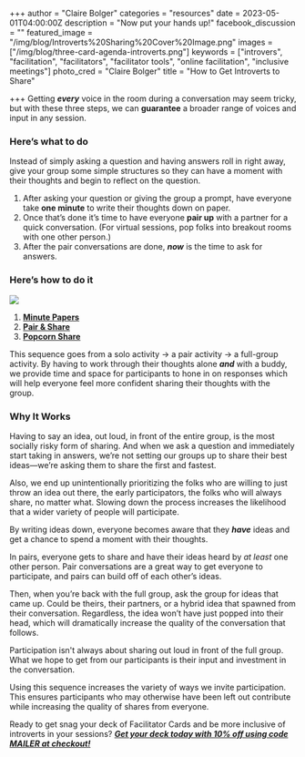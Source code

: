 +++ author = "Claire Bolger"
categories = "resources"
date = 2023-05-01T04:00:00Z
description = "Now put your hands up!"
facebook_discussion = ""
featured_image = "/img/blog/Introverts%20Sharing%20Cover%20Image.png"
images = ["/img/blog/three-card-agenda-introverts.png"]
keywords = ["introvers", "facilitation", "facilitators", "facilitator tools", "online facilitation", "inclusive meetings"]
photo_cred = "Claire Bolger"
title = "How to Get Introverts to Share" 

+++ Getting ***every*** voice in the room during a conversation may seem tricky, but with these three steps, we can **guarantee** a broader range of voices and input in any session.

### **Here’s what to do**

Instead of simply asking a question and having answers roll in right away, give your group some simple structures so they can have a moment with their thoughts and begin to reflect on the question.

1. After asking your question or giving the group a prompt, have everyone take **one minute** to write their thoughts down on paper.
2. Once that’s done it’s time to have everyone **pair up** with a partner for a quick conversation. (For virtual sessions, pop folks into breakout rooms with one other person.)
3. After the pair conversations are done, ***now*** is the time to ask for answers.

### **Here’s how to do it**

![](/img/blog/three-card-agenda-introverts.png)

1. **[Minute Papers](https://click.convertkit-mail2.com/r8ukrwvre5foh207qn5u2/3ohphdu7ov9wg2cr/aHR0cHM6Ly93d3cuZmFjaWxpdGF0b3IuY2FyZHMvY2FyZHMvbWludXRlLXBhcGVycy8=)**
2. **[Pair & Share](https://click.convertkit-mail2.com/r8ukrwvre5foh207qn5u2/48hvh7ur5kqo8qux/aHR0cHM6Ly93d3cuZmFjaWxpdGF0b3IuY2FyZHMvY2FyZHMvcGFpci1zaGFyZS8=)**
3. **[Popcorn Share](https://click.convertkit-mail2.com/r8ukrwvre5foh207qn5u2/reh8h9u02nv8z5h2/aHR0cHM6Ly93d3cuZmFjaWxpdGF0b3IuY2FyZHMvY2FyZHMvcG9wY29ybi1zaGFyZS8=)**

This sequence goes from a solo activity → a pair activity → a full-group activity. By having to work through their thoughts alone ***and*** with a buddy, we provide time and space for participants to hone in on responses which will help everyone feel more confident sharing their thoughts with the group.

### **Why It Works**

Having to say an idea, out loud, in front of the entire group, is the most socially risky form of sharing. And when we ask a question and immediately start taking in answers, we’re not setting our groups up to share their best ideas—we’re asking them to share the first and fastest.

Also, we end up unintentionally prioritizing the folks who are willing to just throw an idea out there, the early participators, the folks who will always share, no matter what. Slowing down the process increases the likelihood that a wider variety of people will participate.

By writing ideas down, everyone becomes aware that they ***have*** ideas and get a chance to spend a moment with their thoughts.

In pairs, everyone gets to share and have their ideas heard by *at least* one other person. Pair conversations are a great way to get everyone to participate, and pairs can build off of each other’s ideas.

Then, when you’re back with the full group, ask the group for ideas that came up. Could be theirs, their partners, or a hybrid idea that spawned from their conversation. Regardless, the idea won’t have just popped into their head, which will dramatically increase the quality of the conversation that follows.

Participation isn't always about sharing out loud in front of the full group. What we hope to get from our participants is their input and investment in the conversation.

Using this sequence increases the variety of ways we invite participation. This ensures participants who may otherwise have been left out contribute while increasing the quality of shares from everyone.

Ready to get snag your deck of Facilitator Cards and be more inclusive of introverts in your sessions? ***[Get your deck today with 10% off using code MAILER at checkout!](https://click.convertkit-mail2.com/r8ukrwvre5foh207qn5u2/08hwhgudoqw8rmsl/aHR0cHM6Ly9zaG9wLmZhY2lsaXRhdG9yLmNhcmRzL2Rpc2NvdW50L01BSUxFUg==)***
